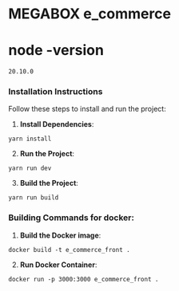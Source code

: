 # MEGABOX e_commerce

# node -version

    20.10.0

### Installation Instructions

Follow these steps to install and run the project:

1. **Install Dependencies**:

```
yarn install
```

2. **Run the Project**:

```
yarn run dev
```

3. **Build the Project**:

```
yarn run build
```

### Building Commands for docker:

1. **Build the Docker image**:

```
docker build -t e_commerce_front .
```

2. **Run Docker Container**:

```
docker run -p 3000:3000 e_commerce_front .
```

[//]: # ()

[//]: # (```)

[//]: # (docker run -p 8080:80 --name e_commerce_front -d e_commerce_front)

[//]: # (```)

[//]: # ()

[//]: # (3. **Logni ko'rish uchun**:)

[//]: # ()

[//]: # (```)

[//]: # (   docker logs -f e_commerce_front)

[//]: # (```)

[//]: # ()

[//]: # (4. **Agar log da error ko'rsatmasa baruzerda tekshiramiz**:)

[//]: # ()

[//]: # (```)

[//]: # (localhost:8080)

[//]: # (```)

[//]: # ()

[//]: # (5. **Agar oldin deploy qilgan bo'lsangiz unda ishlab turga container ni to'xtatib o'chiramiz va tepadagi)

[//]: # (   1,2,3-bosqichdagi)

[//]: # (   ishlarni qaytaramiz**:)

[//]: # ()

[//]: # (```)

[//]: # (docker stop e_commerce_front && docker rm e_commerce_front)

[//]: # (```)
